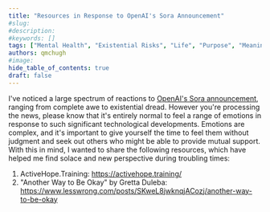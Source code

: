 ```yaml
---
title: "Resources in Response to OpenAI's Sora Announcement"
#slug:
#description:
#keywords: []
tags: ["Mental Health", "Existential Risks", "Life", "Purpose", "Meaning"]
authors: qmchugh
#image:
hide_table_of_contents: true
draft: false
---
```


I've noticed a large spectrum of reactions to [OpenAI's Sora announcement](https://openai.com/sora), ranging from complete awe to existential dread. However you're processing the news, please know that it's entirely normal to feel a range of emotions in response to such significant technological developments. Emotions are complex, and it's important to give yourself the time to feel them without judgment and seek out others who might be able to provide mutual support. With this in mind, I wanted to share the following resources, which have helped me find solace and new perspective during troubling times:

1. ActiveHope.Training: https://activehope.training/
2. "Another Way to Be Okay" by Gretta Duleba: https://www.lesswrong.com/posts/SKweL8jwknqjACozj/another-way-to-be-okay